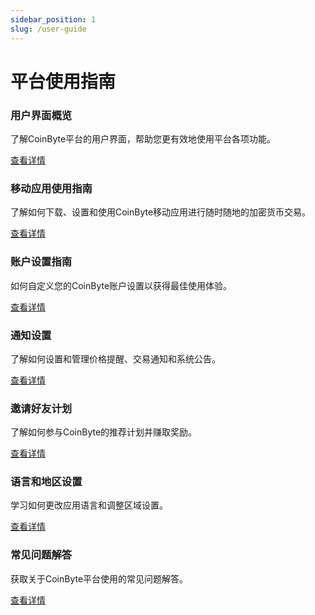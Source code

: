 ```yaml
---
sidebar_position: 1
slug: /user-guide
---
```


# 平台使用指南

<div className="row category-list">
    <div className="col col--4 margin-bottom--lg">
        <div className="card">
            <div className="card__body">
                <h3>用户界面概览</h3>
                <p>了解CoinByte平台的用户界面，帮助您更有效地使用平台各项功能。</p>
            </div>
            <div className="card__footer">
                <a className="button button--primary button--block" href="/docs/user-guide/interface-overview">查看详情</a>
            </div>
        </div>
    </div>
    <div className="col col--4 margin-bottom--lg">
        <div className="card">
            <div className="card__body">
                <h3>移动应用使用指南</h3>
                <p>了解如何下载、设置和使用CoinByte移动应用进行随时随地的加密货币交易。</p>
            </div>
            <div className="card__footer">
                <a className="button button--primary button--block" href="/docs/user-guide/mobile-app">查看详情</a>
            </div>
        </div>
    </div>
    <div className="col col--4 margin-bottom--lg">
        <div className="card">
            <div className="card__body">
                <h3>账户设置指南</h3>
                <p>如何自定义您的CoinByte账户设置以获得最佳使用体验。</p>
            </div>
            <div className="card__footer">
                <a className="button button--primary button--block" href="#">查看详情</a>
            </div>
        </div>
    </div>
    <div className="col col--4 margin-bottom--lg">
        <div className="card">
            <div className="card__body">
                <h3>通知设置</h3>
                <p>了解如何设置和管理价格提醒、交易通知和系统公告。</p>
            </div>
            <div className="card__footer">
                <a className="button button--primary button--block" href="#">查看详情</a>
            </div>
        </div>
    </div>
    <div className="col col--4 margin-bottom--lg">
        <div className="card">
            <div className="card__body">
                <h3>邀请好友计划</h3>
                <p>了解如何参与CoinByte的推荐计划并赚取奖励。</p>
            </div>
            <div className="card__footer">
                <a className="button button--primary button--block" href="#">查看详情</a>
            </div>
        </div>
    </div>
    <div className="col col--4 margin-bottom--lg">
        <div className="card">
            <div className="card__body">
                <h3>语言和地区设置</h3>
                <p>学习如何更改应用语言和调整区域设置。</p>
            </div>
            <div className="card__footer">
                <a className="button button--primary button--block" href="#">查看详情</a>
            </div>
        </div>
    </div>
    <div className="col col--4 margin-bottom--lg">
        <div className="card">
            <div className="card__body">
                <h3>常见问题解答</h3>
                <p>获取关于CoinByte平台使用的常见问题解答。</p>
            </div>
            <div className="card__footer">
                <a className="button button--primary button--block" href="#">查看详情</a>
            </div>
        </div>
    </div>
</div> 